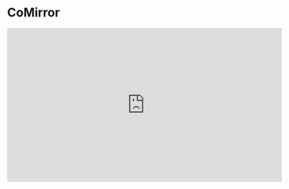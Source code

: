 # CoMirror
<iframe width="640" height="360" src="https://www.youtube.com/embed/Fe8LvNGYio0" title="2022 임베디드 SW 경진대회 자유공모 우수상 CoMirror 시연동영상" frameborder="0" allow="accelerometer; autoplay; clipboard-write; encrypted-media; gyroscope; picture-in-picture; web-share" allowfullscreen></iframe>
